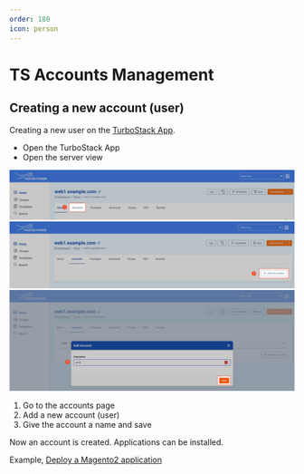 ```yaml
---
order: 180
icon: person
---
```


# TS Accounts Management

## Creating a new account (user)

Creating a new user on the [TurboStack App](https://my.turbostack.app).

* Open the TurboStack App
* Open the server view

![TurboStackNewUser](../img/turbostackapp/newapp/tsa_user1.png)
![TurboStackNewUser](../img/turbostackapp/newapp/tsa_user2.png)
![TurboStackNewUser](../img/turbostackapp/newapp/tsa_user3.png)

1. Go to the accounts page
2. Add a new account (user)
3. Give the account a name and save

Now an account is created. Applications can be installed.

Example, [Deploy a Magento2 application](./howto_newapp.md)
